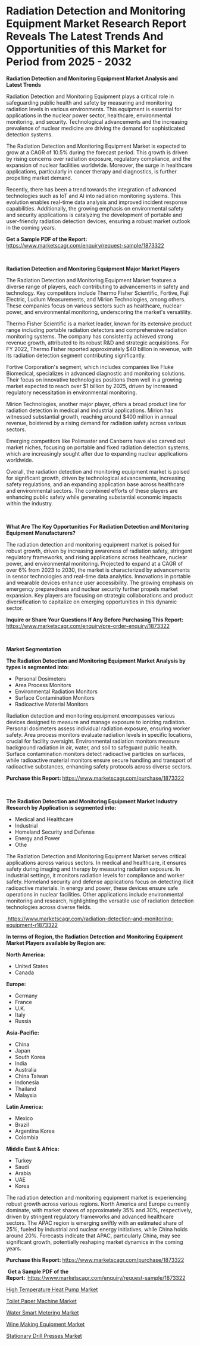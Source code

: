 <p><h1>Radiation Detection and Monitoring Equipment Market Research Report Reveals The Latest Trends And Opportunities of this Market for Period from 2025 - 2032</h1></p><p><strong>Radiation Detection and Monitoring Equipment Market Analysis and Latest Trends</strong></p>
<p><p>Radiation Detection and Monitoring Equipment plays a critical role in safeguarding public health and safety by measuring and monitoring radiation levels in various environments. This equipment is essential for applications in the nuclear power sector, healthcare, environmental monitoring, and security. Technological advancements and the increasing prevalence of nuclear medicine are driving the demand for sophisticated detection systems.</p><p>The Radiation Detection and Monitoring Equipment Market is expected to grow at a CAGR of 10.5% during the forecast period. This growth is driven by rising concerns over radiation exposure, regulatory compliance, and the expansion of nuclear facilities worldwide. Moreover, the surge in healthcare applications, particularly in cancer therapy and diagnostics, is further propelling market demand. </p><p>Recently, there has been a trend towards the integration of advanced technologies such as IoT and AI into radiation monitoring systems. This evolution enables real-time data analysis and improved incident response capabilities. Additionally, the growing emphasis on environmental safety and security applications is catalyzing the development of portable and user-friendly radiation detection devices, ensuring a robust market outlook in the coming years.</p></p>
<p><strong>Get a Sample PDF of the Report:&nbsp;</strong> <a href="https://www.marketscagr.com/enquiry/request-sample/1873322?utm_campaign=1848&utm_medium=2&utm_source=Github&utm_content=ia&utm_term=08042025&utm_id=radiation-detection-and-monitoring-equipment">https://www.marketscagr.com/enquiry/request-sample/1873322</a></p>
<p>&nbsp;</p>
<p><strong>Radiation Detection and Monitoring Equipment Major Market Players</strong></p>
<p><p>The Radiation Detection and Monitoring Equipment Market features a diverse range of players, each contributing to advancements in safety and technology. Key competitors include Thermo Fisher Scientific, Fortive, Fuji Electric, Ludlum Measurements, and Mirion Technologies, among others. These companies focus on various sectors such as healthcare, nuclear power, and environmental monitoring, underscoring the market's versatility.</p><p>Thermo Fisher Scientific is a market leader, known for its extensive product range including portable radiation detectors and comprehensive radiation monitoring systems. The company has consistently achieved strong revenue growth, attributed to its robust R&D and strategic acquisitions. For FY 2022, Thermo Fisher reported approximately $40 billion in revenue, with its radiation detection segment contributing significantly.</p><p>Fortive Corporation's segment, which includes companies like Fluke Biomedical, specializes in advanced diagnostic and monitoring solutions. Their focus on innovative technologies positions them well in a growing market expected to reach over $1 billion by 2025, driven by increased regulatory necessitation in environmental monitoring.</p><p>Mirion Technologies, another major player, offers a broad product line for radiation detection in medical and industrial applications. Mirion has witnessed substantial growth, reaching around $400 million in annual revenue, bolstered by a rising demand for radiation safety across various sectors.</p><p>Emerging competitors like Polimaster and Canberra have also carved out market niches, focusing on portable and fixed radiation detection systems, which are increasingly sought after due to expanding nuclear applications worldwide.</p><p>Overall, the radiation detection and monitoring equipment market is poised for significant growth, driven by technological advancements, increasing safety regulations, and an expanding application base across healthcare and environmental sectors. The combined efforts of these players are enhancing public safety while generating substantial economic impacts within the industry.</p></p>
<p>&nbsp;</p>
<p><strong>What Are The Key Opportunities For Radiation Detection and Monitoring Equipment Manufacturers?</strong></p>
<p><p>The radiation detection and monitoring equipment market is poised for robust growth, driven by increasing awareness of radiation safety, stringent regulatory frameworks, and rising applications across healthcare, nuclear power, and environmental monitoring. Projected to expand at a CAGR of over 6% from 2023 to 2030, the market is characterized by advancements in sensor technologies and real-time data analytics. Innovations in portable and wearable devices enhance user accessibility. The growing emphasis on emergency preparedness and nuclear security further propels market expansion. Key players are focusing on strategic collaborations and product diversification to capitalize on emerging opportunities in this dynamic sector.</p></p>
<p><strong>Inquire or Share Your Questions If Any Before Purchasing This Report:</strong> <a href="https://www.marketscagr.com/enquiry/pre-order-enquiry/1873322?utm_campaign=1848&utm_medium=2&utm_source=Github&utm_content=ia&utm_term=08042025&utm_id=radiation-detection-and-monitoring-equipment">https://www.marketscagr.com/enquiry/pre-order-enquiry/1873322</a></p>
<p>&nbsp;</p>
<p><strong>Market Segmentation</strong></p>
<p><strong>The Radiation Detection and Monitoring Equipment Market Analysis by types is segmented into:</strong></p>
<p><ul><li>Personal Dosimeters</li><li>Area Process Monitors</li><li>Environmental Radiation Monitors</li><li>Surface Contamination Monitors</li><li>Radioactive Material Monitors</li></ul></p>
<p><p>Radiation detection and monitoring equipment encompasses various devices designed to measure and manage exposure to ionizing radiation. Personal dosimeters assess individual radiation exposure, ensuring worker safety. Area process monitors evaluate radiation levels in specific locations, crucial for facility oversight. Environmental radiation monitors measure background radiation in air, water, and soil to safeguard public health. Surface contamination monitors detect radioactive particles on surfaces, while radioactive material monitors ensure secure handling and transport of radioactive substances, enhancing safety protocols across diverse sectors.</p></p>
<p><strong>Purchase this Report:&nbsp;</strong><a href="https://www.marketscagr.com/purchase/1873322?utm_campaign=1848&utm_medium=2&utm_source=Github&utm_content=ia&utm_term=08042025&utm_id=radiation-detection-and-monitoring-equipment">https://www.marketscagr.com/purchase/1873322</a></p>
<p>&nbsp;</p>
<p><strong>The Radiation Detection and Monitoring Equipment Market Industry Research by Application is segmented into:</strong></p>
<p><ul><li>Medical and Healthcare</li><li>Industrial</li><li>Homeland Security and Defense</li><li>Energy and Power</li><li>Othe</li></ul></p>
<p><p>The Radiation Detection and Monitoring Equipment Market serves critical applications across various sectors. In medical and healthcare, it ensures safety during imaging and therapy by measuring radiation exposure. In industrial settings, it monitors radiation levels for compliance and worker safety. Homeland security and defense applications focus on detecting illicit radioactive materials. In energy and power, these devices ensure safe operations in nuclear facilities. Other applications include environmental monitoring and research, highlighting the versatile use of radiation detection technologies across diverse fields.</p></p>
<p><a href="https://www.marketscagr.com/radiation-detection-and-monitoring-equipment-r1873322?utm_campaign=1848&utm_medium=2&utm_source=Github&utm_content=ia&utm_term=08042025&utm_id=radiation-detection-and-monitoring-equipment">&nbsp;https://www.marketscagr.com/radiation-detection-and-monitoring-equipment-r1873322</a></p>
<p><strong>In terms of Region, the Radiation Detection and Monitoring Equipment Market Players available by Region are:</strong></p>
<p>
    <p> <strong> North America: </strong>
        <ul>
            <li>United States</li>
            <li>Canada</li>
        </ul>
        </p> 
    <p> <strong> Europe: </strong>
        <ul>
            <li>Germany</li>
            <li>France</li>
            <li>U.K.</li>
            <li>Italy</li>
            <li>Russia</li>
        </ul>
        </p> 
    <p> <strong> Asia-Pacific: </strong>
        <ul>
            <li>China</li>
            <li>Japan</li>
            <li>South Korea</li>
            <li>India</li>
            <li>Australia</li>
            <li>China Taiwan</li>
            <li>Indonesia</li>
            <li>Thailand</li>
            <li>Malaysia</li>
        </ul>
        </p> 
    <p> <strong> Latin America: </strong>
        <ul>
            <li>Mexico</li>
            <li>Brazil</li>
            <li>Argentina Korea</li>
            <li>Colombia</li>
        </ul>
        </p> 
    <p> <strong> Middle East & Africa: </strong>
        <ul>
            <li>Turkey</li>
            <li>Saudi</li>
            <li>Arabia</li>
            <li>UAE</li>
            <li>Korea</li>
        </ul>
    </p>
    </p>
<p><p>The radiation detection and monitoring equipment market is experiencing robust growth across various regions. North America and Europe currently dominate, with market shares of approximately 35% and 30%, respectively, driven by stringent regulatory frameworks and advanced healthcare sectors. The APAC region is emerging swiftly with an estimated share of 25%, fueled by industrial and nuclear energy initiatives, while China holds around 20%. Forecasts indicate that APAC, particularly China, may see significant growth, potentially reshaping market dynamics in the coming years.</p></p>
<p><strong>Purchase this Report: </strong><a href="https://www.marketscagr.com/purchase/1873322?utm_campaign=1848&utm_medium=2&utm_source=Github&utm_content=ia&utm_term=08042025&utm_id=radiation-detection-and-monitoring-equipment">https://www.marketscagr.com/purchase/1873322</a></p>
<p>&nbsp;<strong>Get a Sample PDF of the Report:&nbsp;&nbsp;</strong><a href="https://www.marketscagr.com/enquiry/request-sample/1873322?utm_campaign=1848&utm_medium=2&utm_source=Github&utm_content=ia&utm_term=08042025&utm_id=radiation-detection-and-monitoring-equipment">https://www.marketscagr.com/enquiry/request-sample/1873322</a></p>
<p><strong></strong></p>
<p><p><a href="https://github.com/norbyboyse4d/Market-Research-Report-List-1/blob/main/high-temperature-heat-pump-market.md?utm_campaign=1848&utm_medium=2&utm_source=Github&utm_content=ia&utm_term=08042025&utm_id=radiation-detection-and-monitoring-equipment">High Temperature Heat Pump Market</a></p><p><a href="https://github.com/marloy8/Market-Research-Report-List-7/blob/main/toilet-paper-machine-market.md?utm_campaign=1848&utm_medium=2&utm_source=Github&utm_content=ia&utm_term=08042025&utm_id=radiation-detection-and-monitoring-equipment">Toilet Paper Machine Market</a></p><p><a href="https://github.com/matotwipff14/Market-Research-Report-List-1/blob/main/water-smart-metering-market.md?utm_campaign=1848&utm_medium=2&utm_source=Github&utm_content=ia&utm_term=08042025&utm_id=radiation-detection-and-monitoring-equipment">Water Smart Metering Market</a></p><p><a href="https://github.com/leolamarnal9/Market-Research-Report-List-1/blob/main/wine-making-equipment-market.md?utm_campaign=1848&utm_medium=2&utm_source=Github&utm_content=ia&utm_term=08042025&utm_id=radiation-detection-and-monitoring-equipment">Wine Making Equipment Market</a></p><p><a href="https://github.com/WillieWoodard/Market-Research-Report-List-7/blob/main/stationary-drill-presses-market.md?utm_campaign=1848&utm_medium=2&utm_source=Github&utm_content=ia&utm_term=08042025&utm_id=radiation-detection-and-monitoring-equipment">Stationary Drill Presses Market</a></p></p>